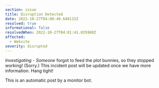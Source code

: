 ```yaml
---
section: issue
title: Disruption Detected
date: 2022-10-27T04:00:40.640115Z
resolved: true
informational: false
resolvedWhen: 2022-10-27T04:01:41.035980Z
affected:
  - Website
severity: disrupted
---
```

*Investigating* - _Someone_ forgot to feed the plot bunnies, so they stopped working! (Sorry.) This incident post will be updated once we have more information. Hang tight!

This is an automatic post by a monitor bot.
        